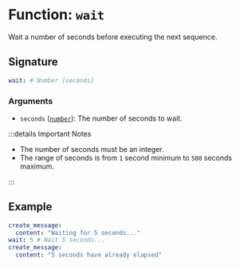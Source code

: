 # Function: `wait`

Wait a number of seconds before executing the next sequence.

## Signature

```yml
wait: # Number [seconds]
```

### Arguments

- `seconds` ([`number`][Number]): The number of seconds to wait.

:::details Important Notes

- The number of seconds must be an integer.
- The range of seconds is from `1` second minimum to `500` seconds maximum.

:::

## Example

```yml
create_message:
  content: "Waiting for 5 seconds..."
wait: 5 # Wait 5 seconds...
create_message:
  content: "5 seconds have already elapsed"
```

[Number]: /learning/data-types#numbers-number
